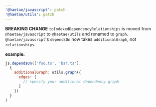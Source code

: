 ```yaml
---
'@haetae/javascript': patch
'@haetae/utils': patch
---
```


**BREAKING CHANGE** `toIndexedDependencyRelationships` is moved from `@haetae/javascript` to `@haetae/utils` and renamed to `graph`. `@haetae/javascript`'s `dependsOn` now takes `additionalGraph`, not `relationships`.

**example:**

```js
js.dependsOn(['foo.ts', 'bar.ts'],
  {
    additionalGraph: utils.graph({
      edges: [
        // specify your additional dependency graph
      ]
    })
  }
)
```
